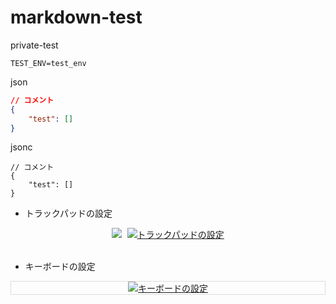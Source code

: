 # markdown-test
private-test

```shell
TEST_ENV=test_env
```

json
```JSON with Comments:
// コメント
{
    "test": []
}
```

jsonc
```jsonc
// コメント
{
    "test": []
}
```

- トラックパッドの設定

<div align="center">
<kbd>
<img src="https://cloud.githubusercontent.com/assets/7123644/26231237/0d584952-3c89-11e7-866e-9078bd8207a8.png" />
</kbd>
<kbd>
<a href="https://youtu.be/g5jfXoJ_pv8">
<img src="https://www.gstatic.com/youtube/img/branding/youtubelogo/svg/youtubelogo.svg" alt="トラックパッドの設定">
</a>    
</kbd>
</div>

<br>

- キーボードの設定

<div align="center" style="border:1px solid rgb(221, 221, 221);">
    <a href="https://youtu.be/MQtYH4foLto"><img src="https://www.gstatic.com/youtube/img/branding/youtubelogo/svg/youtubelogo.svg" alt="キーボードの設定"></a>
</div>

<br>


